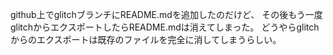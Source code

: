 github上でglitchブランチにREADME.mdを追加したのだけど、
その後もう一度glitchからエクスポートしたらREADME.mdは消えてしまった。
どうやらglitchからのエクスポートは既存のファイルを完全に消してしまうらしい。
